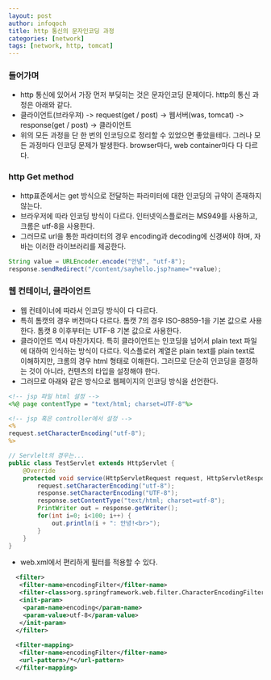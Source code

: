 ```yaml
---
layout: post
author: infoqoch
title: http 통신의 문자인코딩 과정
categories: [network]
tags: [network, http, tomcat]
---
```


### 들어가며
- http 통신에 있어서 가장 먼저 부딪히는 것은 문자인코딩 문제이다. http의 통신 과정은 아래와 같다. 
- 클라이언트(브라우져) -> request(get / post) -> 웹서버(was, tomcat) -> response(get / post) -> 클라이언트
- 위의 모든 과정을 단 한 번의 인코딩으로 정리할 수 있었으면 좋았을테다. 그러나 모든 과정마다 인코딩 문제가 발생한다. browser마다, web container마다 다 다르다.

### http Get method
- http표준에서는 get 방식으로 전달하는 파라미터에 대한 인코딩의 규약이 존재하지 않는다. 
- 브라우저에 따라 인코딩 방식이 다르다. 인터넷익스플로러는 MS949를 사용하고, 크롬은 utf-8을 사용한다. 
- 그러므로 url을 통한 파라미터의 경우 encoding과 decoding에 신경써야 하며, 자바는 이러한 라이브러리를 제공한다.

```java
String value = URLEncoder.encode("안녕", "utf-8");
response.sendRedirect("/content/sayhello.jsp?name="+value);
```

### 웹 컨테이너, 클라이언트
- 웹 컨테이너에 따라서 인코딩 방식이 다 다르다. 
- 특히 톰캣의 경우 버전마다 다르다. 톰캣 7의 경우 ISO-8859-1을 기본 값으로 사용한다. 톰캣 8 이후부터는 UTF-8 기본 값으로 사용한다. 
- 클라이언트 역시 마찬가지다. 특히 클라이언트는 인코딩을 넘어서 plain text 파일에 대하여 인식하는 방식이 다르다. 익스플로러 계열은 plain text를 plain text로 이해하지만, 크롬의 경우 html 형태로 이해한다. 그러므로 단순히 인코딩을 결정하는 것이 아니라, 컨텐츠의 타입을 설정해야 한다. 
- 그러므로 아래와 같은 방식으로 웹페이지의 인코딩 방식을 선언한다. 

```jsp
<!-- jsp 파일 html 설정 -->
<%@ page contentType = "text/html; charset=UTF-8"%>

<!-- jsp 혹은 controller에서 설정 -->
<%
request.setCharacterEncoding("utf-8");
%>
```

```java
// Servlelt의 경우는...
public class TestServlet extends HttpServlet {
	@Override
	protected void service(HttpServletRequest request, HttpServletResponse response) throws ServletException, IOException {
		request.setCharacterEncoding("utf-8");
		response.setCharacterEncoding("UTF-8");
		response.setContentType("text/html; charset=utf-8");
		PrintWriter out = response.getWriter();
		for(int i=0; i<100; i++) {
			out.println(i + ": 안녕!<br>");			
		}
	}	
}
```

- web.xml에서 편리하게 필터를 적용할 수 있다. 

```xml
  <filter>
   <filter-name>encodingFilter</filter-name>
   <filter-class>org.springframework.web.filter.CharacterEncodingFilter</filter-class>
   <init-param>
    <param-name>encoding</param-name>
    <param-value>utf-8</param-value>
   </init-param>   
  </filter>
  
  <filter-mapping>
   <filter-name>encodingFilter</filter-name>
   <url-pattern>/*</url-pattern>
  </filter-mapping>
```
